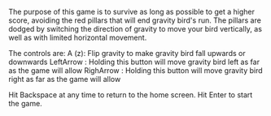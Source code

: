 The purpose of this game is to survive as long as possible to get a higher score, avoiding the red pillars that will end gravity bird's run.
The pillars are dodged by switching the direction of gravity to move your bird vertically, as well as with limited horizontal movement.

The controls are:
A (z): Flip gravity to make gravity bird fall upwards or downwards
LeftArrow : Holding this button will move gravity bird left as far as the game will allow
RighArrow : Holding this button will move gravity bird right as far as the game will allow

Hit Backspace at any time to return to the home screen.
Hit Enter to start the game.